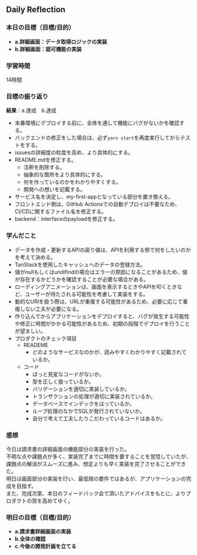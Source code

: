 ## Daily Reflection

### 本日の目標（目標/目的）
- **a.詳細画面：データ取得ロジックの実装**  
- **b.詳細画面：認可機能の実装**    

### 学習時間
14時間

### 目標の振り返り
**結果**：a.達成　b.達成　

- 本番環境にデプロイする前に、全体を通して機能にバグがないかを確認する。
- バックエンドの修正をした場合は、必ず`yarn start`を再度実行してからテストをする。
- issuesの詳細度の粒度を高め、より具体的にする。
- README.mdを修正する。
  - 注釈を削除する。
  - 抽象的な箇所をより具体的にする。
  - 何を作っているのかをわかりやすくする。
  - 開発への想いを記載する。
- サービス名を決定し、my-first-appとなっている部分を置き換える。
- フロントエンド側は、GitHub Actionsでの自動デプロイは不要なため、CI/CDに関するファイル名を修正する。
- backend：interfaceのpayloadを修正する。

### 学んだこと
- データを作成・更新するAPIの戻り値は、APIを利用する側で何をしたいのかを考えて決める。
- TanStackを使用したキャッシュへのデータの登録方法。
- 値がnullもしくはundifindの場合はエラーの原因になることがあるため、値が存在するかどうかを確認することが必要な場合がある。
- ローディングアニメーションは、画面を表示するときやAPIを叩くときなど、ユーザーが待たされる可能性を考慮して実装をする。
- 動的なURIを扱う際は、URLが重複する可能性があるため、必要に応じて重複しない工夫が必要になる。
- 作り込んでからアプリケーションをデプロイすると、バグが発生する可能性や修正に時間がかかる可能性があるため、初期の段階でデプロイを行うことが望ましい。
- プロダクトのチェック項目
  - READEME
    - どのようなサービスなのかが、読みやすくわかりやすく記載されているか。
  - コード
    - ぱっと見変なコードがないか。
    - 型を正しく扱っているか。
    - バリデーションを適切に実装しているか。
    - トランザクションの処理が適切に実装されているか。
    - データベースでインデックをはっているか。
    - ループ処理のなかでSQLが発行されていないか。
    - 自分で考えて工夫したりこだわっているコードはあるか。

### 感想
今日は請求書の詳細画面の機能部分の実装を行った。  
不明な点や課題点が多く、実装完了までに時間を要することを覚悟していたが、  
課題点の解消がスムーズに進み、想定よりも早く実装を完了させることができた。  
明日は画面部分の実装を行い、最低限の要件ではあるが、アプリケーションの完成を目指す。  
また、完成次第、本日のフィードバック会で頂いたアドバイスをもとに、よりプロダクトの質を高めてゆく。

### 明日の目標（目標/目的）
- **a.請求書詳細画面の実装** 
- **b.全体の確認**
- **c.今後の開発計画を立てる**